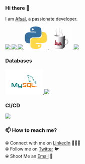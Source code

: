 ### Hi there 👋

<!--
**afsalaazeez/afsalaazeez** is a ✨ _special_ ✨ repository because its `README.md` (this file) appears on your GitHub profile.
-->

I am [Afsal](https://www.linkedin.com/in/afsalaazeez/), a passionate developer.

<p float="left">
  <a href="https://golang.org/" target="_blank" >
    <img src="https://raw.githubusercontent.com/afsalaazeez/afsalaazeez/master/assets/golang.gif"  height="90" />
  </a>
  <a href="https://www.docker.com/" target="_blank" >
    <img src="https://raw.githubusercontent.com/afsalaazeez/afsalaazeez/master/assets/docker.gif"  height="80" /> 
  </a>
  <a href="https://kubernetes.io/" target="_blank" >
    <img src="https://raw.githubusercontent.com/afsalaazeez/afsalaazeez/master/assets/k8s.gif"  height="75" />
  </a>
  <a href="https://www.python.org/" target="_blank" >
    <img src="https://raw.githubusercontent.com/afsalaazeez/afsalaazeez/master/assets/python.gif"  height="75" />
  </a>
  <a href="https://www.java.com/en/" target="_blank" >
    <img src="https://raw.githubusercontent.com/afsalaazeez/afsalaazeez/master/assets/java.gif"  height="75" />
  </a>
  <a href="https://www.w3.org/wiki/The_web_standards_model_-_HTML_CSS_and_JavaScript" target="_blank" >
    <img src="https://raw.githubusercontent.com/afsalaazeez/afsalaazeez/master/assets/html-css-js.png" height="70" />
  </a>
 </p>

### Databases

 <p float="left">
  <a href="https://www.mysql.com/" target="_blank" >
    <img src="https://raw.githubusercontent.com/afsalaazeez/afsalaazeez/master/assets/mysql.gif" height="80" />
  </a>
  <a href="https://www.mongodb.com/" target="_blank" >
    <img src="https://raw.githubusercontent.com/afsalaazeez/afsalaazeez/master/assets/mongo.gif" height="80" />
  </a>
</p>

### CI/CD

<p float="left">
  <a href="https://www.jenkins.io/" target="_blank" >
    <img src="https://raw.githubusercontent.com/afsalaazeez/afsalaazeez/master/assets/jenkins.gif" height="140" />
  </a>
</p>

### 📫 How to reach me?

⦿ Connect with me on [LinkedIn](https://www.linkedin.com/in/afsalaazeez/) 👨🏻‍💻 <br>
⦿ Follow me on [Twitter](https://twitter.com/afsalaazeez) 🐦 <br>
⦿ Shoot Me an [Email](mailto:afsalaazeez@gmail.com) 💌 <br>
